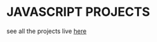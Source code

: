 # JAVASCRIPT PROJECTS

see all the projects live [here](https://javascript-projects-tanvir.netlify.app/)
